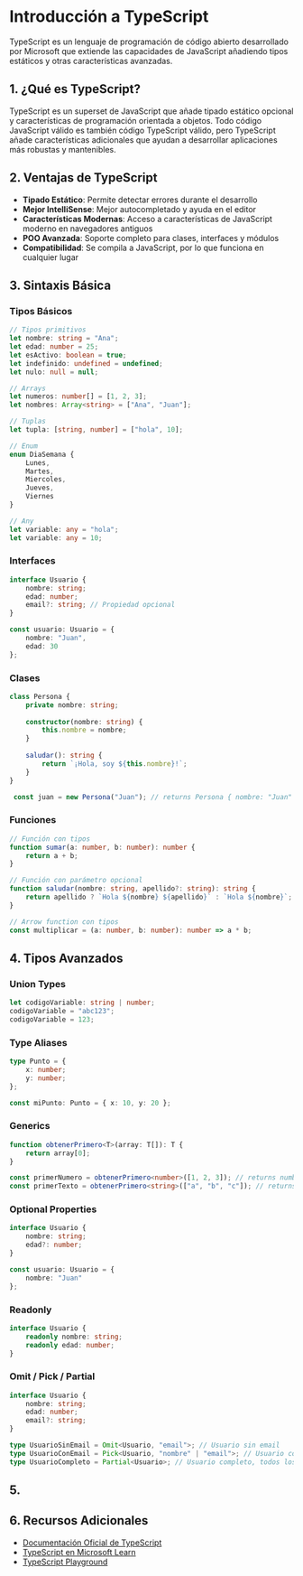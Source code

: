 # Introducción a TypeScript

TypeScript es un lenguaje de programación de código abierto desarrollado por Microsoft que extiende las capacidades de JavaScript añadiendo tipos estáticos y otras características avanzadas.

## 1. ¿Qué es TypeScript?

TypeScript es un superset de JavaScript que añade tipado estático opcional y características de programación orientada a objetos. Todo código JavaScript válido es también código TypeScript válido, pero TypeScript añade características adicionales que ayudan a desarrollar aplicaciones más robustas y mantenibles.

## 2. Ventajas de TypeScript

- **Tipado Estático**: Permite detectar errores durante el desarrollo
- **Mejor IntelliSense**: Mejor autocompletado y ayuda en el editor
- **Características Modernas**: Acceso a características de JavaScript moderno en navegadores antiguos
- **POO Avanzada**: Soporte completo para clases, interfaces y módulos
- **Compatibilidad**: Se compila a JavaScript, por lo que funciona en cualquier lugar

## 3. Sintaxis Básica

### Tipos Básicos

```typescript
// Tipos primitivos
let nombre: string = "Ana";
let edad: number = 25;
let esActivo: boolean = true;
let indefinido: undefined = undefined;
let nulo: null = null;

// Arrays
let numeros: number[] = [1, 2, 3];
let nombres: Array<string> = ["Ana", "Juan"];

// Tuplas
let tupla: [string, number] = ["hola", 10];

// Enum
enum DiaSemana {
    Lunes,
    Martes,
    Miercoles,
    Jueves,
    Viernes
}

// Any
let variable: any = "hola";
let variable: any = 10;

```

### Interfaces

```typescript
interface Usuario {
    nombre: string;
    edad: number;
    email?: string; // Propiedad opcional
}

const usuario: Usuario = {
    nombre: "Juan",
    edad: 30
};
```

### Clases

```typescript
class Persona {
    private nombre: string;
    
    constructor(nombre: string) {
        this.nombre = nombre;
    }
    
    saludar(): string {
        return `¡Hola, soy ${this.nombre}!`;
    }
}

 const juan = new Persona("Juan"); // returns Persona { nombre: "Juan" }
```

### Funciones

```typescript
// Función con tipos
function sumar(a: number, b: number): number {
    return a + b;
}

// Función con parámetro opcional
function saludar(nombre: string, apellido?: string): string {
    return apellido ? `Hola ${nombre} ${apellido}` : `Hola ${nombre}`;
}

// Arrow function con tipos
const multiplicar = (a: number, b: number): number => a * b;
```

## 4. Tipos Avanzados

### Union Types
```typescript
let codigoVariable: string | number;
codigoVariable = "abc123";
codigoVariable = 123;
```

### Type Aliases
```typescript
type Punto = {
    x: number;
    y: number;
};

const miPunto: Punto = { x: 10, y: 20 };
```

### Generics
```typescript
function obtenerPrimero<T>(array: T[]): T {
    return array[0];
}

const primerNumero = obtenerPrimero<number>([1, 2, 3]); // returns number
const primerTexto = obtenerPrimero<string>(["a", "b", "c"]); // returns string
```

### Optional Properties

```typescript
interface Usuario {
    nombre: string;
    edad?: number;
}

const usuario: Usuario = {
    nombre: "Juan"
};
```

### Readonly

```typescript
interface Usuario {
    readonly nombre: string;
    readonly edad: number;
}
```

### Omit / Pick / Partial

```typescript
interface Usuario {
    nombre: string;
    edad: number;
    email?: string;
}

type UsuarioSinEmail = Omit<Usuario, "email">; // Usuario sin email
type UsuarioConEmail = Pick<Usuario, "nombre" | "email">; // Usuario con email
type UsuarioCompleto = Partial<Usuario>; // Usuario completo, todos los campos opcionales
```

## 5.

## 6. Recursos Adicionales

- [Documentación Oficial de TypeScript](https://www.typescriptlang.org/docs/)
- [TypeScript en Microsoft Learn](https://learn.microsoft.com/es-es/training/paths/build-javascript-applications-typescript/)
- [TypeScript Playground](https://www.typescriptlang.org/play) 